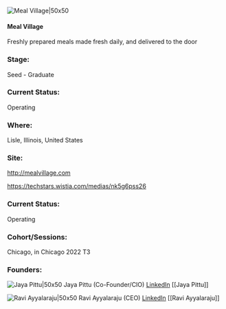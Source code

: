 

![Meal Village|50x50](https://apimg.techstars.com/connect/images/image_files/634b0cd5782a4900082519fa/original/mealvillage.jpeg)

#### Meal Village
Freshly prepared meals made fresh daily, and delivered to the door

### Stage: 
Seed - Graduate 

### Current Status: 
Operating

### Where:
Lisle, Illinois, United States

### Site:
http://mealvillage.com

https://techstars.wistia.com/medias/nk5g6pss26



### Current Status: 
Operating

### Cohort/Sessions: 
Chicago, in Chicago 2022 T3

### Founders: 

![Jaya Pittu|50x50](https://www.f6s.com/content-resource/profiles/3075230_th2.jpg) Jaya Pittu (Co-Founder/CIO) [LinkedIn](https://linkedin.com/in/jaya-p-66b27613) [[Jaya Pittu]]

![Ravi Ayyalaraju|50x50](https://www.f6s.com/content-resource/profiles/2876444_th2.jpg) Ravi Ayyalaraju (CEO) [LinkedIn](https://linkedin.com/in/ravi-ayyalaraju-3a45022) [[Ravi Ayyalaraju]]


